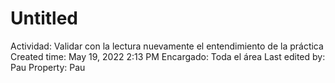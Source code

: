 # Untitled

Actividad: Validar con la lectura nuevamente el entendimiento de la práctica
Created time: May 19, 2022 2:13 PM
Encargado: Toda el área
Last edited by: Pau
Property: Pau